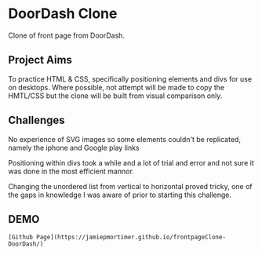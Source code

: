 # DoorDash Clone
Clone of front page from DoorDash.

## Project Aims
To practice HTML & CSS, specifically positioning elements and divs for use on desktops. Where possible, not attempt will be made to copy the HMTL/CSS but the clone will be built from visual comparison only.

## Challenges

No experience of SVG images so some elements couldn't be replicated, namely the iphone and Google play links

Positioning within divs took a while and a lot of trial and error and not sure it was done in the most efficient mannor.

Changing the unordered list from vertical to horizontal proved tricky, one of the gaps in knowledge I was aware of prior to starting this challenge.

## DEMO 
```
[Github Page](https://jamiepmortimer.github.io/frontpageClone-DoorDash/)
```